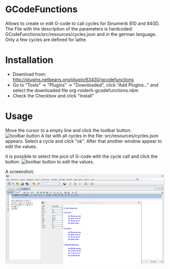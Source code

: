 # GCodeFunctions

Allows to create or edit G-code to call cycles for Sinumerik 810 and 840D. The File with the description of the parameters is hardcoded: GCodeFunctions/src/resources/cycles.json
and in the german language. Only a few cycles are defined for lathe.

# Installation

* Download from: http://plugins.netbeans.org/plugin/63430/gcodefunctions
* Go to "Tools" -> "Plugins" -> "Downloaded", click "Add Plugins..." and select the downloaded file org-roiderh-gcodefunctions.nbm
* Check the Checkbox and click "Install"

# Usage

Move the cursor to a empty line and click the toolbar button: ![toolbar button](src/org/roiderh/gcodefunctions/hi16-wizard.png "toolbar button")
A list with all cycles in the file: src/resources/cycles.json appears. Select a cycle and click "ok". After that another window appear to edit the values.

It is possible to select the pice of G-code with the cycle call and click the button:  ![toolbar button](src/org/roiderh/gcodefunctions/hi16-wizard.png "toolbar button")
to edit the values.

A screenshot:
![Screenshot](screen.png "screenshot")

